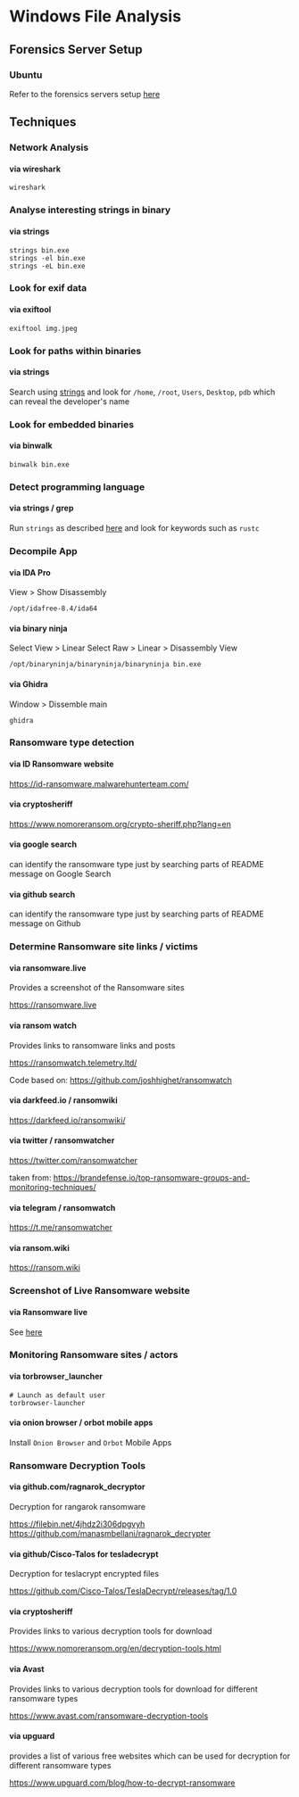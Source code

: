# Windows File Analysis

## Forensics Server Setup

### Ubuntu

Refer to the forensics servers setup [here](../gcp_compromised_pod/install_forensics_deps.sh) 

## Techniques

### Network Analysis

#### via wireshark

```
wireshark
```

### Analyse interesting strings in binary 

#### via strings

```
strings bin.exe
strings -el bin.exe
strings -eL bin.exe
```

### Look for exif data

#### via exiftool

```
exiftool img.jpeg
```

### Look for paths within binaries

#### via strings

Search using [strings](#via-strings) and look for `/home`, `/root`, `Users`, `Desktop`, `pdb` which can reveal the developer's name

### Look for embedded binaries

#### via binwalk

```
binwalk bin.exe
```

### Detect programming language

#### via strings / grep

Run `strings` as described [here](#via-strings) and look for keywords such as `rustc` 

### Decompile App

#### via IDA Pro

View > Show Disassembly

```
/opt/idafree-8.4/ida64
```

#### via binary ninja

Select View > Linear
Select Raw > Linear > Disassembly View
```
/opt/binaryninja/binaryninja/binaryninja bin.exe
```

#### via Ghidra

Window > Dissemble main 

```
ghidra
```

### Ransomware type detection

#### via ID Ransomware website

https://id-ransomware.malwarehunterteam.com/

#### via cryptosheriff

https://www.nomoreransom.org/crypto-sheriff.php?lang=en

#### via google search

can identify the ransomware type just by searching parts of README message on Google Search

#### via github search

can identify the ransomware type just by searching parts of README message on Github

### Determine Ransomware site links / victims

#### via ransomware.live

Provides a screenshot of the Ransomware sites

https://ransomware.live

#### via ransom watch

Provides links to ransomware links and posts

https://ransomwatch.telemetry.ltd/

Code based on: https://github.com/joshhighet/ransomwatch

#### via darkfeed.io / ransomwiki

https://darkfeed.io/ransomwiki/

#### via twitter / ransomwatcher

https://twitter.com/ransomwatcher
  
taken from: https://brandefense.io/top-ransomware-groups-and-monitoring-techniques/

#### via telegram / ransomwatch

https://t.me/ransomwatcher

#### via ransom.wiki

https://ransom.wiki

### Screenshot of Live Ransomware website

#### via Ransomware live

See [here](#via-ransomwarelive)

### Monitoring Ransomware sites / actors

#### via torbrowser_launcher

```
# Launch as default user
torbrowser-launcher
```

#### via onion browser / orbot mobile apps

Install `Onion Browser` and `Orbot` Mobile Apps

### Ransomware Decryption Tools

#### via github.com/ragnarok_decryptor

Decryption for rangarok ransomware

https://filebin.net/4jhdz2i306dpgvyh
https://github.com/manasmbellani/ragnarok_decrypter

#### via github/Cisco-Talos for tesladecrypt

Decryption for teslacrypt encrypted files

https://github.com/Cisco-Talos/TeslaDecrypt/releases/tag/1.0

#### via cryptosheriff

Provides links to various decryption tools for download

https://www.nomoreransom.org/en/decryption-tools.html

#### via Avast

Provides links to various decryption tools for download for different ransomware types

https://www.avast.com/ransomware-decryption-tools

#### via upguard

provides a list of various free websites which can be used for decryption for different ransomware types

https://www.upguard.com/blog/how-to-decrypt-ransomware


